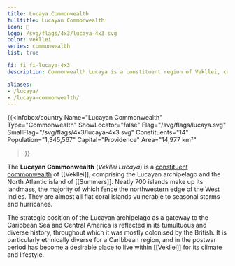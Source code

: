 ```yaml
---
title: Lucaya Commonwealth
fulltitle: Lucayan Commonwealth
icon: 🌹
logo: /svg/flags/4x3/lucaya-4x3.svg
color: vekllei
series: commonwealth
list: true

fi: fi fi-lucaya-4x3
description: Commonwealth Lucaya is a constituent region of Vekllei, comprising 14 island republics in the Lesser Antilles on the periphery of the northern Caribbean Sea as part of the Lucayan archipelago.

aliases:
- /lucaya/
- /lucaya-commonwealth/
---
```

{{<infobox/country
   Name="Lucayan Commonwealth"
   Type="Commonwealth"
   ShowLocator="false"
   Flag="/svg/flags/lucaya.svg"
   SmallFlag="/svg/flags/4x3/lucaya-4x3.svg"
   Constituents="14"
   Population="1,345,567"
   Capital="Providence"
   Area="14,977 km²"
 >}}

 The <span class="fi fi-lucaya-4x3"></span> **Lucayan Commonwealth** (*Vekllei Lucaya*) is a [constituent commonwealth](/constituents/) of [[Vekllei]], comprising the Lucayan archipelago and the North Atlantic island of [[Summers]]. Neatly 700 islands make up its landmass, the majority of which fence the northwestern edge of the West Indies. They are almost all flat coral islands vulnerable to seasonal storms and hurricanes.

 The strategic position of the Lucayan archipelago as a gateway to the Caribbean Sea and Central America is reflected in its tumultuous and diverse history, throughout which it was mostly colonised by the British. It is particularly ethnically diverse for a Caribbean region, and in the postwar period has become a desirable place to live within [[Vekllei]] for its climate and lifestyle.